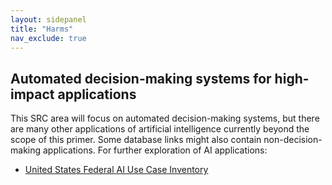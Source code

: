 ```yaml
---
layout: sidepanel
title: "Harms"
nav_exclude: true
---
```


## Automated decision-making systems for high-impact applications

This SRC area will focus on automated decision-making systems, but there are many other applications of artificial intelligence currently beyond the scope of this primer. Some database links might also contain non-decision-making applications. For further exploration of AI applications:

- <a href="https://ai.gov/ai-use-cases/" target="_blank">United States Federal AI Use Case Inventory</a>
